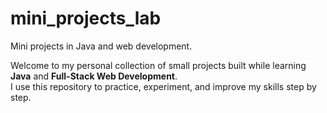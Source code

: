 # mini_projects_lab
Mini projects in Java and web development.


Welcome to my personal collection of small projects built while learning **Java** and **Full-Stack Web Development**.  
I use this repository to practice, experiment, and improve my skills step by step.  
